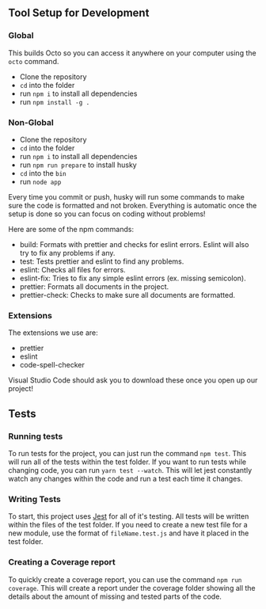 ## Tool Setup for Development

### Global

This builds Octo so you can access it anywhere on your computer using the `octo` command.

- Clone the repository
- `cd` into the folder
- run `npm i` to install all dependencies
- run `npm install -g .`

### Non-Global

- Clone the repository
- `cd` into the folder
- run `npm i` to install all dependencies
- run `npm run prepare` to install husky
- `cd` into the `bin`
- run `node app`

Every time you commit or push, husky will run some commands to make sure the code is formatted and not broken.
Everything is automatic once the setup is done so you can focus on coding without problems!

Here are some of the npm commands:

- build: Formats with prettier and checks for eslint errors. Eslint will also try to fix any problems if any.
- test: Tests prettier and eslint to find any problems.
- eslint: Checks all files for errors.
- eslint-fix: Tries to fix any simple eslint errors (ex. missing semicolon).
- prettier: Formats all documents in the project.
- prettier-check: Checks to make sure all documents are formatted.

### Extensions

The extensions we use are:

- prettier
- eslint
- code-spell-checker

Visual Studio Code should ask you to download these once you open up our project!

## Tests

### Running tests

To run tests for the project, you can just run the command `npm test`. This will run all of the tests within the test folder. If you want to run tests while changing code, you can run `yarn test --watch`. This will let jest constantly watch any changes within the code and run a test each time it changes.

### Writing Tests

To start, this project uses [Jest](https://jestjs.io/) for all of it's testing. All tests will be written within the files of the test folder. If you need to create a new test file for a new module, use the format of `fileName.test.js` and have it placed in the test folder.

### Creating a Coverage report

To quickly create a coverage report, you can use the command `npm run coverage`. This will create a report under the coverage folder showing all the details about the amount of missing and tested parts of the code.
